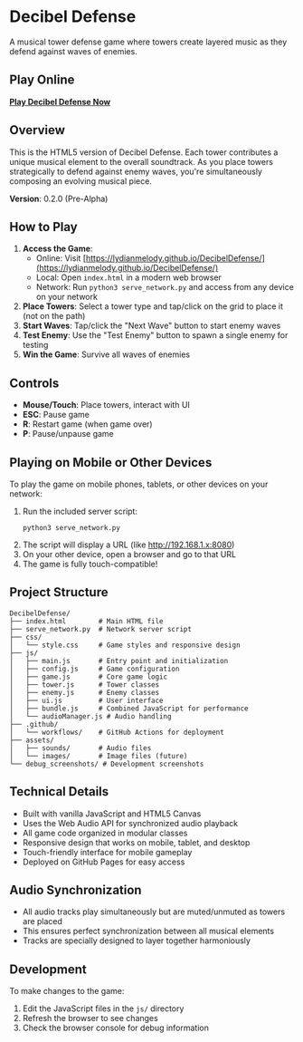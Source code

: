# Decibel Defense

A musical tower defense game where towers create layered music as they defend against waves of enemies.

## Play Online

**[Play Decibel Defense Now](https://lydianmelody.github.io/DecibelDefense/)**

## Overview

This is the HTML5 version of Decibel Defense. Each tower contributes a unique musical element to the overall soundtrack. As you place towers strategically to defend against enemy waves, you're simultaneously composing an evolving musical piece.

**Version**: 0.2.0 (Pre-Alpha)

## How to Play

1. **Access the Game**: 
   - Online: Visit [https://lydianmelody.github.io/DecibelDefense/](https://lydianmelody.github.io/DecibelDefense/)
   - Local: Open `index.html` in a modern web browser
   - Network: Run `python3 serve_network.py` and access from any device on your network
2. **Place Towers**: Select a tower type and tap/click on the grid to place it (not on the path)
3. **Start Waves**: Tap/click the "Next Wave" button to start enemy waves
4. **Test Enemy**: Use the "Test Enemy" button to spawn a single enemy for testing
5. **Win the Game**: Survive all waves of enemies

## Controls

- **Mouse/Touch**: Place towers, interact with UI
- **ESC**: Pause game
- **R**: Restart game (when game over)
- **P**: Pause/unpause game

## Playing on Mobile or Other Devices

To play the game on mobile phones, tablets, or other devices on your network:

1. Run the included server script:
   ```
   python3 serve_network.py
   ```
2. The script will display a URL (like http://192.168.1.x:8080)
3. On your other device, open a browser and go to that URL
4. The game is fully touch-compatible!

## Project Structure

```
DecibelDefense/
├── index.html        # Main HTML file
├── serve_network.py  # Network server script
├── css/
│   └── style.css     # Game styles and responsive design
├── js/
│   ├── main.js       # Entry point and initialization
│   ├── config.js     # Game configuration
│   ├── game.js       # Core game logic
│   ├── tower.js      # Tower classes
│   ├── enemy.js      # Enemy classes
│   ├── ui.js         # User interface
│   ├── bundle.js     # Combined JavaScript for performance
│   └── audioManager.js # Audio handling
├── .github/
│   └── workflows/    # GitHub Actions for deployment
├── assets/
│   ├── sounds/       # Audio files
│   └── images/       # Image files (future)
└── debug_screenshots/ # Development screenshots
```

## Technical Details

- Built with vanilla JavaScript and HTML5 Canvas
- Uses the Web Audio API for synchronized audio playback
- All game code organized in modular classes
- Responsive design that works on mobile, tablet, and desktop
- Touch-friendly interface for mobile gameplay
- Deployed on GitHub Pages for easy access

## Audio Synchronization

- All audio tracks play simultaneously but are muted/unmuted as towers are placed
- This ensures perfect synchronization between all musical elements
- Tracks are specially designed to layer together harmoniously

## Development

To make changes to the game:

1. Edit the JavaScript files in the `js/` directory
2. Refresh the browser to see changes
3. Check the browser console for debug information